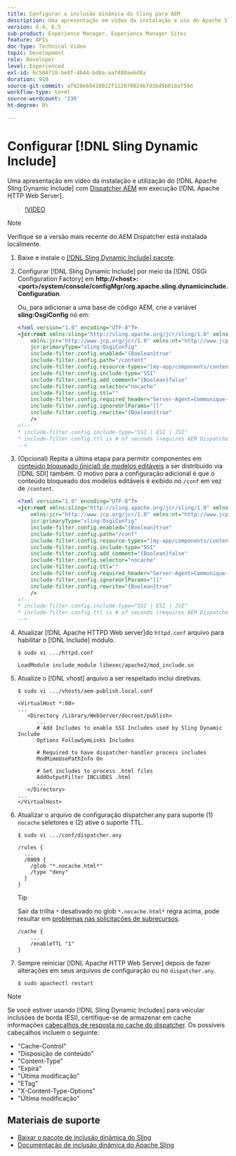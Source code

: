 ```yaml
---
title: Configurar a inclusão dinâmica do Sling para AEM
description: Uma apresentação em vídeo da instalação e uso do Apache Sling Dynamic Include com AEM Dispatcher em execução no Apache HTTP Web Server.
version: 6.4, 6.5
sub-product: Experience Manager, Experience Manager Sites
feature: APIs
doc-type: Technical Video
topic: Development
role: Developer
level: Experienced
exl-id: 6c504710-be8f-4b44-bd8a-aaf480ae6d8a
duration: 910
source-git-commit: af928e60410022f12207082467d3bd9b818af59d
workflow-type: tm+mt
source-wordcount: '230'
ht-degree: 0%

---
```


# Configurar [!DNL Sling Dynamic Include]

Uma apresentação em vídeo da instalação e utilização do [!DNL Apache Sling Dynamic Include] com [Dispatcher AEM](https://experienceleague.adobe.com/docs/experience-manager-dispatcher/using/dispatcher.html?lang=pt-BR) em execução [!DNL Apache HTTP Web Server].

>[!VIDEO](https://video.tv.adobe.com/v/17040?quality=12&learn=on)

>[!NOTE]
>
> Verifique se a versão mais recente do AEM Dispatcher está instalada localmente.

1. Baixe e instale o [[!DNL Sling Dynamic Include] pacote](https://sling.apache.org/downloads.cgi).
1. Configurar [!DNL Sling Dynamic Include] por meio da [!DNL OSGi Configuration Factory] em **http://&lt;host>:&lt;port>/system/console/configMgr/org.apache.sling.dynamicinclude.Configuration**.

   Ou, para adicionar a uma base de código AEM, crie a variável **sling:OsgiConfig** nó em:

   ```xml
   <?xml version="1.0" encoding="UTF-8"?>
   <jcr:root xmlns:sling="http://sling.apache.org/jcr/sling/1.0" xmlns:cq="http://www.day.com/jcr/cq/1.0"
       xmlns:jcr="http://www.jcp.org/jcr/1.0" xmlns:nt="http://www.jcp.org/jcr/nt/1.0"
       jcr:primaryType="sling:OsgiConfig"
       include-filter.config.enabled="{Boolean}true"
       include-filter.config.path="/content"
       include-filter.config.resource-types="[my-app/components/content/highly-dynamic]"
       include-filter.config.include-type="SSI" 
       include-filter.config.add_comment="{Boolean}false"
       include-filter.config.selector="nocache"
       include-filter.config.ttl=""
       include-filter.config.required_header="Server-Agent=Communique-Dispatcher"
       include-filter.config.ignoreUrlParams="[]"
       include-filter.config.rewrite="{Boolean}true"
       />
   <!--
   * include-filter.config.include-type="SSI | ESI | JSI"
   * include-filter.config.ttl is # of seconds (requires AEM Dispatcher 4.1.11+)
   -->
   ```

1. (Opcional) Repita a última etapa para permitir componentes em [conteúdo bloqueado (inicial) de modelos editáveis](https://helpx.adobe.com/experience-manager/6-5/sites/developing/using/page-templates-editable.html) a ser distribuído via [!DNL SDI] também. O motivo para a configuração adicional é que o conteúdo bloqueado dos modelos editáveis é exibido no `/conf` em vez de `/content`.

   ```xml
   <?xml version="1.0" encoding="UTF-8"?>
   <jcr:root xmlns:sling="http://sling.apache.org/jcr/sling/1.0" xmlns:cq="http://www.day.com/jcr/cq/1.0"
       xmlns:jcr="http://www.jcp.org/jcr/1.0" xmlns:nt="http://www.jcp.org/jcr/nt/1.0"
       jcr:primaryType="sling:OsgiConfig"
       include-filter.config.enabled="{Boolean}true"
       include-filter.config.path="/conf"
       include-filter.config.resource-types="[my-app/components/content/highly-dynamic]"
       include-filter.config.include-type="SSI" 
       include-filter.config.add_comment="{Boolean}false"
       include-filter.config.selector="nocache"
       include-filter.config.ttl=""
       include-filter.config.required_header="Server-Agent=Communique-Dispatcher"
       include-filter.config.ignoreUrlParams="[]"
       include-filter.config.rewrite="{Boolean}true"
       />
   <!--
   * include-filter.config.include-type="SSI | ESI | JSI"
   * include-filter.config.ttl is # of seconds (requires AEM Dispatcher 4.1.11+)
   -->
   ```

1. Atualizar [!DNL Apache HTTPD Web server]do `httpd.conf` arquivo para habilitar o [!DNL Include] módulo.

   ```shell
   $ sudo vi .../httpd.conf
   ```

   ```shell
   LoadModule include_module libexec/apache2/mod_include.so
   ```

1. Atualize o [!DNL vhost] arquivo a ser respeitado inclui diretivas.

   ```shell
   $ sudo vi .../vhosts/aem-publish.local.conf
   ```

   ```shell
   <VirtualHost *:80>
   ...
      <Directory /Library/WebServer/docroot/publish>
         ...
         # Add Includes to enable SSI Includes used by Sling Dynamic Include
         Options FollowSymLinks Includes
   
         # Required to have dispatcher-handler process includes
         ModMimeUsePathInfo On
   
         # Set includes to process .html files
         AddOutputFilter INCLUDES .html
         ...
      </Directory>
   ...
   </VirtualHost>
   ```

1. Atualizar o arquivo de configuração dispatcher.any para suporte (1) `nocache` seletores e (2) ative o suporte TTL.

   ```shell
   $ sudo vi .../conf/dispatcher.any
   ```

   ```shell
   /rules {
     ...
     /0009 {
       /glob "*.nocache.html*"
       /type "deny"
     } 
   }
   ```

   >[!TIP]
   >
   > Sair da trilha `*` desativado no glob `*.nocache.html*` regra acima, pode resultar em [problemas nas solicitações de subrecursos](https://github.com/AdobeDocs/experience-manager-learn.en/issues/16).

   ```shell
   /cache {
       ...
       /enableTTL "1"
   }
   ```

1. Sempre reiniciar [!DNL Apache HTTP Web Server] depois de fazer alterações em seus arquivos de configuração ou no `dispatcher.any`.

   ```shell
   $ sudo apachectl restart
   ```

>[!NOTE]
>
>Se você estiver usando [!DNL Sling Dynamic Includes] para veicular inclusões de borda (ESI), certifique-se de armazenar em cache informações [cabeçalhos de resposta no cache do dispatcher](https://experienceleague.adobe.com/docs/experience-manager-dispatcher/using/configuring/dispatcher-configuration.html#CachingHTTPResponseHeaders). Os possíveis cabeçalhos incluem o seguinte:
>
>* &quot;Cache-Control&quot;
>* &quot;Disposição de conteúdo&quot;
>* &quot;Content-Type&quot;
>* &quot;Expira&quot;
>* &quot;Última modificação&quot;
>* &quot;ETag&quot;
>* &quot;X-Content-Type-Options&quot;
>* &quot;Última modificação&quot;
>

## Materiais de suporte

* [Baixar o pacote de inclusão dinâmica do Sling](https://sling.apache.org/downloads.cgi)
* [Documentação de inclusão dinâmica do Apache Sling](https://github.com/Cognifide/Sling-Dynamic-Include)
